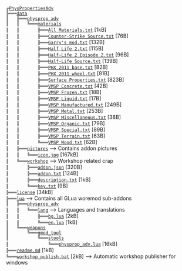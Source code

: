 ﻿`╔`[`PhysPropertiesAdv`][ref-1-PhysPropertiesAdv]  
`╠═══`[`data`][ref-2-data]  
`║   ╠═══`[`physprop_adv`][ref-3-physprop%5Fadv]  
`║   ║   ╚═══`[`materials`][ref-4-materials]  
`║   ║       ╠═══`[`All Materials.txt`][ref-5-All%20Materials.txt] [1kB]  
`║   ║       ╠═══`[`Counter-Strike Source.txt`][ref-6-Counter%2DStrike%20Source.txt] [76B]  
`║   ║       ╠═══`[`Garry's mod.txt`][ref-7-Garry%27s%20mod.txt] [132B]  
`║   ║       ╠═══`[`Half Life 2.txt`][ref-8-Half%20Life%202.txt] [115B]  
`║   ║       ╠═══`[`Half-Life 2 Episode 2.txt`][ref-9-Half%2DLife%202%20Episode%202.txt] [96B]  
`║   ║       ╠═══`[`Half-Life Source.txt`][ref-10-Half%2DLife%20Source.txt] [139B]  
`║   ║       ╠═══`[`PHX 2011 base.txt`][ref-11-PHX%202011%20base.txt] [82B]  
`║   ║       ╠═══`[`PHX 2011 wheel.txt`][ref-12-PHX%202011%20wheel.txt] [81B]  
`║   ║       ╠═══`[`Surface Properties.txt`][ref-13-Surface%20Properties.txt] [823B]  
`║   ║       ╠═══`[`VMSP Concrete.txt`][ref-14-VMSP%20Concrete.txt] [42B]  
`║   ║       ╠═══`[`VMSP Frozen.txt`][ref-15-VMSP%20Frozen.txt] [18B]  
`║   ║       ╠═══`[`VMSP Liquid.txt`][ref-16-VMSP%20Liquid.txt] [17B]  
`║   ║       ╠═══`[`VMSP Manufactured.txt`][ref-17-VMSP%20Manufactured.txt] [249B]  
`║   ║       ╠═══`[`VMSP Metal.txt`][ref-18-VMSP%20Metal.txt] [253B]  
`║   ║       ╠═══`[`VMSP Miscellaneous.txt`][ref-19-VMSP%20Miscellaneous.txt] [38B]  
`║   ║       ╠═══`[`VMSP Organic.txt`][ref-20-VMSP%20Organic.txt] [79B]  
`║   ║       ╠═══`[`VMSP Special.txt`][ref-21-VMSP%20Special.txt] [89B]  
`║   ║       ╠═══`[`VMSP Terrain.txt`][ref-22-VMSP%20Terrain.txt] [63B]  
`║   ║       ╚═══`[`VMSP Wood.txt`][ref-23-VMSP%20Wood.txt] [62B]  
`║   ╠═══`[`pictures`][ref-24-pictures] --> Contains addon pictures  
`║   ║   ╚═══`[`icon.jpg`][ref-25-icon.jpg] [167kB]  
`║   ╚═══`[`workshop`][ref-26-workshop] --> Workshop related crap  
`║       ╠═══`[`addon.json`][ref-27-addon.json] [320B]  
`║       ╠═══`[`addon.txt`][ref-28-addon.txt] [124B]  
`║       ╠═══`[`description.txt`][ref-29-description.txt] [1kB]  
`║       ╚═══`[`key.txt`][ref-30-key.txt] [9B]  
`╠═══`[`license`][ref-31-license] [34kB]  
`╠═══`[`lua`][ref-32-lua] --> Contains all GLua woremod sub-addons  
`║   ╠═══`[`physprop_adv`][ref-33-physprop%5Fadv]  
`║   ║   ╚═══`[`lang`][ref-34-lang] --> Languages and translations  
`║   ║       ╠═══`[`bg.lua`][ref-35-bg.lua] [2kB]  
`║   ║       ╚═══`[`en.lua`][ref-36-en.lua] [1kB]  
`║   ╚═══`[`weapons`][ref-37-weapons]  
`║       ╚═══`[`gmod_tool`][ref-38-gmod%5Ftool]  
`║           ╚═══`[`stools`][ref-39-stools]  
`║               ╚═══`[`physprop_adv.lua`][ref-40-physprop%5Fadv.lua] [16kB]  
`╠═══`[`readme.md`][ref-41-readme.md] [1kB]  
`╚═══`[`workshop_publish.bat`][ref-42-workshop%5Fpublish.bat] [2kB] --> Automatic workshop publisher for windows  


[ref-1-PhysPropertiesAdv]: https://github.com/dvdvideo1234/PhysPropertiesAdv
[ref-2-data]: https://github.com/dvdvideo1234/PhysPropertiesAdv/blob/master/data
[ref-3-physprop%5Fadv]: https://github.com/dvdvideo1234/PhysPropertiesAdv/blob/master/data/physprop%5Fadv
[ref-4-materials]: https://github.com/dvdvideo1234/PhysPropertiesAdv/blob/master/data/physprop%5Fadv/materials
[ref-5-All%20Materials.txt]: https://github.com/dvdvideo1234/PhysPropertiesAdv/blob/master/data/physprop%5Fadv/materials/All%20Materials.txt
[ref-6-Counter%2DStrike%20Source.txt]: https://github.com/dvdvideo1234/PhysPropertiesAdv/blob/master/data/physprop%5Fadv/materials/Counter%2DStrike%20Source.txt
[ref-7-Garry%27s%20mod.txt]: https://github.com/dvdvideo1234/PhysPropertiesAdv/blob/master/data/physprop%5Fadv/materials/Garry%27s%20mod.txt
[ref-8-Half%20Life%202.txt]: https://github.com/dvdvideo1234/PhysPropertiesAdv/blob/master/data/physprop%5Fadv/materials/Half%20Life%202.txt
[ref-9-Half%2DLife%202%20Episode%202.txt]: https://github.com/dvdvideo1234/PhysPropertiesAdv/blob/master/data/physprop%5Fadv/materials/Half%2DLife%202%20Episode%202.txt
[ref-10-Half%2DLife%20Source.txt]: https://github.com/dvdvideo1234/PhysPropertiesAdv/blob/master/data/physprop%5Fadv/materials/Half%2DLife%20Source.txt
[ref-11-PHX%202011%20base.txt]: https://github.com/dvdvideo1234/PhysPropertiesAdv/blob/master/data/physprop%5Fadv/materials/PHX%202011%20base.txt
[ref-12-PHX%202011%20wheel.txt]: https://github.com/dvdvideo1234/PhysPropertiesAdv/blob/master/data/physprop%5Fadv/materials/PHX%202011%20wheel.txt
[ref-13-Surface%20Properties.txt]: https://github.com/dvdvideo1234/PhysPropertiesAdv/blob/master/data/physprop%5Fadv/materials/Surface%20Properties.txt
[ref-14-VMSP%20Concrete.txt]: https://github.com/dvdvideo1234/PhysPropertiesAdv/blob/master/data/physprop%5Fadv/materials/VMSP%20Concrete.txt
[ref-15-VMSP%20Frozen.txt]: https://github.com/dvdvideo1234/PhysPropertiesAdv/blob/master/data/physprop%5Fadv/materials/VMSP%20Frozen.txt
[ref-16-VMSP%20Liquid.txt]: https://github.com/dvdvideo1234/PhysPropertiesAdv/blob/master/data/physprop%5Fadv/materials/VMSP%20Liquid.txt
[ref-17-VMSP%20Manufactured.txt]: https://github.com/dvdvideo1234/PhysPropertiesAdv/blob/master/data/physprop%5Fadv/materials/VMSP%20Manufactured.txt
[ref-18-VMSP%20Metal.txt]: https://github.com/dvdvideo1234/PhysPropertiesAdv/blob/master/data/physprop%5Fadv/materials/VMSP%20Metal.txt
[ref-19-VMSP%20Miscellaneous.txt]: https://github.com/dvdvideo1234/PhysPropertiesAdv/blob/master/data/physprop%5Fadv/materials/VMSP%20Miscellaneous.txt
[ref-20-VMSP%20Organic.txt]: https://github.com/dvdvideo1234/PhysPropertiesAdv/blob/master/data/physprop%5Fadv/materials/VMSP%20Organic.txt
[ref-21-VMSP%20Special.txt]: https://github.com/dvdvideo1234/PhysPropertiesAdv/blob/master/data/physprop%5Fadv/materials/VMSP%20Special.txt
[ref-22-VMSP%20Terrain.txt]: https://github.com/dvdvideo1234/PhysPropertiesAdv/blob/master/data/physprop%5Fadv/materials/VMSP%20Terrain.txt
[ref-23-VMSP%20Wood.txt]: https://github.com/dvdvideo1234/PhysPropertiesAdv/blob/master/data/physprop%5Fadv/materials/VMSP%20Wood.txt
[ref-24-pictures]: https://github.com/dvdvideo1234/PhysPropertiesAdv/blob/master/data/pictures
[ref-25-icon.jpg]: https://github.com/dvdvideo1234/PhysPropertiesAdv/blob/master/data/pictures/icon.jpg
[ref-26-workshop]: https://github.com/dvdvideo1234/PhysPropertiesAdv/blob/master/data/workshop
[ref-27-addon.json]: https://github.com/dvdvideo1234/PhysPropertiesAdv/blob/master/data/workshop/addon.json
[ref-28-addon.txt]: https://github.com/dvdvideo1234/PhysPropertiesAdv/blob/master/data/workshop/addon.txt
[ref-29-description.txt]: https://github.com/dvdvideo1234/PhysPropertiesAdv/blob/master/data/workshop/description.txt
[ref-30-key.txt]: https://github.com/dvdvideo1234/PhysPropertiesAdv/blob/master/data/workshop/key.txt
[ref-31-license]: https://github.com/dvdvideo1234/PhysPropertiesAdv/blob/master/license
[ref-32-lua]: https://github.com/dvdvideo1234/PhysPropertiesAdv/blob/master/lua
[ref-33-physprop%5Fadv]: https://github.com/dvdvideo1234/PhysPropertiesAdv/blob/master/lua/physprop%5Fadv
[ref-34-lang]: https://github.com/dvdvideo1234/PhysPropertiesAdv/blob/master/lua/physprop%5Fadv/lang
[ref-35-bg.lua]: https://github.com/dvdvideo1234/PhysPropertiesAdv/blob/master/lua/physprop%5Fadv/lang/bg.lua
[ref-36-en.lua]: https://github.com/dvdvideo1234/PhysPropertiesAdv/blob/master/lua/physprop%5Fadv/lang/en.lua
[ref-37-weapons]: https://github.com/dvdvideo1234/PhysPropertiesAdv/blob/master/lua/weapons
[ref-38-gmod%5Ftool]: https://github.com/dvdvideo1234/PhysPropertiesAdv/blob/master/lua/weapons/gmod%5Ftool
[ref-39-stools]: https://github.com/dvdvideo1234/PhysPropertiesAdv/blob/master/lua/weapons/gmod%5Ftool/stools
[ref-40-physprop%5Fadv.lua]: https://github.com/dvdvideo1234/PhysPropertiesAdv/blob/master/lua/weapons/gmod%5Ftool/stools/physprop%5Fadv.lua
[ref-41-readme.md]: https://github.com/dvdvideo1234/PhysPropertiesAdv/blob/master/readme.md
[ref-42-workshop%5Fpublish.bat]: https://github.com/dvdvideo1234/PhysPropertiesAdv/blob/master/workshop%5Fpublish.bat
